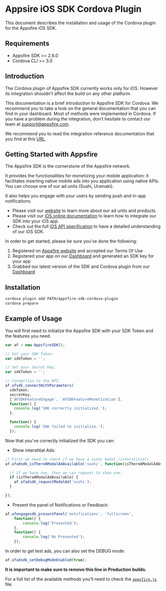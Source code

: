 Appsire iOS SDK Cordova Plugin
================
This document describes the installation and usage of the Cordova plugin for the Appsfire iOS SDK.

## Requirements
- Appsfire SDK >= 2.6.0
- Cordova CLI >= 3.0

## Introduction
The Cordova plugin of Appsfire SDK currently works only for iOS. However its integration shouldn't affect the build on any other platform.

This documentation is a brief introduction to Appsfire SDK for Cordova. We recommend you to take a look on the general documentation that you can find in your dashboard. Most of methods were implemented in Cordova. If you have a problem during the integration, don't hesitate to contact our team at <a href="mailto:support@appsfire.com">support@appsfire.com</a>.

We recommend you to read the integration reference documentation that you find at this [URL](http://docs.appsfire.com/).

## Getting Started with Appsfire
The Appsfire SDK is the cornerstone of the Appsfire network.

It provides the functionalities for monetizing your mobile application: it facilitates inserting native mobile ads into you application using native APIs.
You can choose one of our ad units (Sushi, Uramaki).

It also helps you engage with your users by sending push and in-app notifications.

- Please visit our [website](http://appsfire.com) to learn more about our ad units and products.<br />
- Please visit our [iOS online documentation](http://docs.appsfire.com/sdk/ios/integration-reference/Introduction) to learn how to integrate our SDK into your iOS app.<br />
- Check out the full [iOS API specification](http://docs.appsfire.com/sdk/ios/api-reference/) to have a detailed understanding of our iOS SDK.

In order to get started, please be sure you've done the following:

1. Registered on [Appsfire website](http://www.appsfire.com/) and accepted our Terms Of Use
2. Registered your app on our [Dashboard](http://dashboard.appsfire.com/) and generated an SDK key for your app
3. Grabbed our latest version of the SDK and Cordova plugin from our [Dashboard](http://dashboard.appsfire.com/app/doc)

## Installation

```bash
cordova plugin add PATH/appsfire-sdk-cordova-plugin
cordova prepare
```

## Example of Usage

You will first need to initialize the Appsfire SDK with your SDK Token and the features you need.

```js
var af = new AppsfireSDK();

// Set your SDK Token.
var sdkToken = '';

// Set your Secret Key.
var sdkToken = '';

// Connection to the API.
af.afsdk_connectWithParameters(
  sdkToken,
  secretKey,
  ['AFSDKFeatureEngage', 'AFSDKFeatureMonetization'],
  function() {
    console.log('SDK correctly initialized.');
  },

  function() {
    console.log('SDK failed to initialize.');
  });
```

Now that you've correctly initialized the SDK you can:
  - Show interstitial Ads:

  ```js
  // First we need to check if we have a sushi modal (interstitial).
  af.afadsdk_isThereAModalAdAvailable('sushi', function(isThereAModalAdAvailable) {

    // If we have one, then we can request to show one.
    if (isThereAModalAdAvailable) {
      af.afadsdk_requestModalAd('sushi');
    }

  });
  ```

  - Present the panel of Notifications or Feedback:

  ```js
  af.afengagesdk_presentPanel('notifications', 'fullscreen',
      function() {
          console.log('Presented');
      },
      function() {
          console.log('No Presented');
      });
  ```

In order to get test ads, you can also set the DEBUG mode:

```js
af.afadsdk_setDebugModeEnabled(true);
```

**It is important to make sure to remove this line in Production builds.**

For a full list of the available methods you'll need to check the [`appsfire.js`](/appsfire-sdk-cordova-plugin/www/appsfire.js) file.
